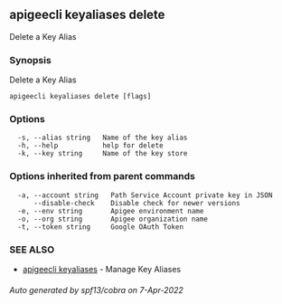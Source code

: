 ## apigeecli keyaliases delete

Delete a Key Alias

### Synopsis

Delete a Key Alias

```
apigeecli keyaliases delete [flags]
```

### Options

```
  -s, --alias string   Name of the key alias
  -h, --help           help for delete
  -k, --key string     Name of the key store
```

### Options inherited from parent commands

```
  -a, --account string   Path Service Account private key in JSON
      --disable-check    Disable check for newer versions
  -e, --env string       Apigee environment name
  -o, --org string       Apigee organization name
  -t, --token string     Google OAuth Token
```

### SEE ALSO

* [apigeecli keyaliases](apigeecli_keyaliases.md)	 - Manage Key Aliases

###### Auto generated by spf13/cobra on 7-Apr-2022
